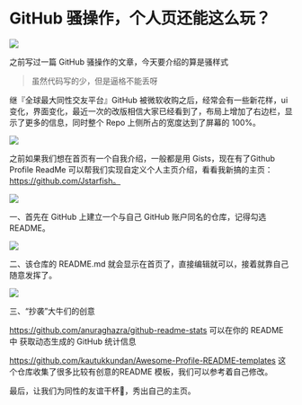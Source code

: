 # GitHub 骚操作，个人页还能这么玩？

![](https://tva1.sinaimg.cn/large/007S8ZIlly1gh3ducoo1sj31kw0sgtez.jpg)

之前写过一篇 GitHub 骚操作的文章，今天要介绍的算是骚样式

> 虽然代码写的少，但是逼格不能丢呀

继『全球最大同性交友平台』GitHub 被微软收购之后，经常会有一些新花样，ui变化，界面变化，最近一次的改版相信大家已经看到了，布局上增加了右边栏，显示了更多的信息，同时整个 Repo 上侧所占的宽度达到了屏幕的 100%。

![](https://tva1.sinaimg.cn/large/007S8ZIlly1gh37kl6y5mj326u0ruqbp.jpg)



之前如果我们想在首页有一个自我介绍，一般都是用 Gists，现在有了Github Profile ReadMe 可以帮我们实现自定义个人主页介绍，看看我新搞的主页：https://github.com/Jstarfish。

![](https://tva1.sinaimg.cn/large/007S8ZIlly1gh3dni4jwtj31rr0u04qp.jpg)



一、首先在 GitHub 上建立一个与自己 GitHub 账户同名的仓库，记得勾选 README。

![](https://tva1.sinaimg.cn/large/007S8ZIlly1gh37ju6ovij310b0u0wkn.jpg)



二、该仓库的 README.md 就会显示在首页了，直接编辑就可以，接着就靠自己随意发挥了。

![](https://tva1.sinaimg.cn/large/007S8ZIlly1gh386tecrnj31ee05w0td.jpg)



三、“抄袭”大牛们的创意

https://github.com/anuraghazra/github-readme-stats 可以在你的 README 中 获取动态生成的 GitHub 统计信息

https://github.com/kautukkundan/Awesome-Profile-README-templates 这个仓库收集了很多比较有创意的README 模板，我们可以参考着自己修改。



最后，让我们为同性的友谊干杯🍻，秀出自己的主页。